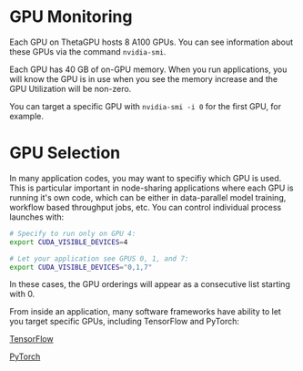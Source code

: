 # GPU Monitoring

Each GPU on ThetaGPU hosts 8 A100 GPUs.  You can see information about these GPUs via the command `nvidia-smi`.

Each GPU has 40 GB of on-GPU memory.  When you run applications, you will know the GPU is in use when you see the memory increase and the GPU Utilization will be non-zero.

You can target a specific GPU with `nvidia-smi -i 0` for the first GPU, for example.

# GPU Selection

In many application codes, you may want to specifiy which GPU is used.  This is particular important in node-sharing applications where each GPU is running it's own code, which can be either in data-parallel model training, workflow based throughput jobs, etc.  You can control individual process launches with:

```bash
# Specify to run only on GPU 4:
export CUDA_VISIBLE_DEVICES=4

# Let your application see GPUS 0, 1, and 7:
export CUDA_VISIBLE_DEVICES="0,1,7"
```

In these cases, the GPU orderings will appear as a consecutive list starting with 0.

From inside an application, many software frameworks have ability to let you target specific GPUs, including TensorFlow and PyTorch:

[TensorFlow](https://www.tensorflow.org/guide/gpu)

[PyTorch](https://pytorch.org/docs/stable/cuda.html)
